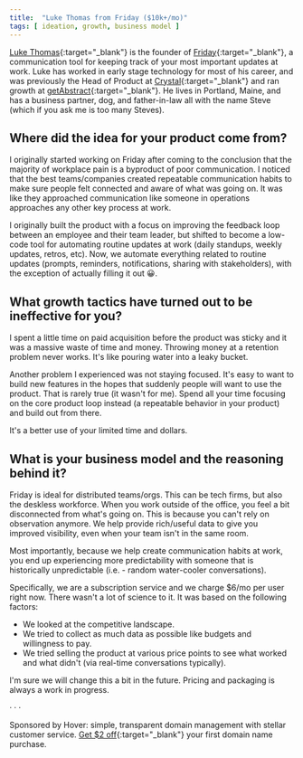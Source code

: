 ```yaml
---
title:  "Luke Thomas from Friday ($10k+/mo)"
tags: [ ideation, growth, business model ]
---
```


[Luke Thomas](https://twitter.com/lukethomas14){:target="_blank"} is the founder of [Friday](https://www.friday.app/){:target="_blank"}, a communication tool for keeping track of your most important updates at work. Luke has worked in early stage technology for most of his career, and was previously the Head of Product at [Crystal](https://www.crystalknows.com/){:target="_blank"} and ran growth at [getAbstract](https://www.getabstract.com/en/){:target="_blank"}. He lives in Portland, Maine, and has a business partner, dog, and father-in-law all with the name Steve (which if you ask me is too many Steves).

## Where did the idea for your product come from?

I originally started working on Friday after coming to the conclusion that the majority of workplace pain is a byproduct of poor communication. I noticed that the best teams/companies created repeatable communication habits to make sure people felt connected and aware of what was going on. It was like they approached communication like someone in operations approaches any other key process at work.

I originally built the product with a focus on improving the feedback loop between an employee and their team leader, but shifted to become a low-code tool for automating routine updates at work (daily standups, weekly updates, retros, etc). Now, we automate everything related to routine updates (prompts, reminders, notifications, sharing with stakeholders), with the exception of actually filling it out 😀.

## What growth tactics have turned out to be ineffective for you?

I spent a little time on paid acquisition before the product was sticky and it was a massive waste of time and money. Throwing money at a retention problem never works. It's like pouring water into a leaky bucket.

Another problem I experienced was not staying focused. It's easy to want to build new features in the hopes that suddenly people will want to use the product. That is rarely true (it wasn't for me). Spend all your time focusing on the core product loop instead (a repeatable behavior in your product) and build out from there.

It's a better use of your limited time and dollars.

## What is your business model and the reasoning behind it?

Friday is ideal for distributed teams/orgs. This can be tech firms, but also the deskless workforce. When you work outside of the office, you feel a bit disconnected from what's going on. This is because you can't rely on observation anymore. We help provide rich/useful data to give you improved visibility, even when your team isn't in the same room.

Most importantly, because we help create communication habits at work, you end up experiencing more predictability with someone that is historically unpredictable (i.e. - random water-cooler conversations).

Specifically, we are a subscription service and we charge $6/mo per user right now. There wasn't a lot of science to it. It was based on the following factors:

- We looked at the competitive landscape.
- We tried to collect as much data as possible like budgets and willingness to pay.
- We tried selling the product at various price points to see what worked and what didn't (via real-time conversations typically).

I'm sure we will change this a bit in the future. Pricing and packaging is always a work in progress.

&middot; &middot; &middot;

Sponsored by Hover: simple, transparent domain management with stellar customer service. [Get $2 off](https://hover.com/l2rAubkA){:target="_blank"} your first domain name purchase.